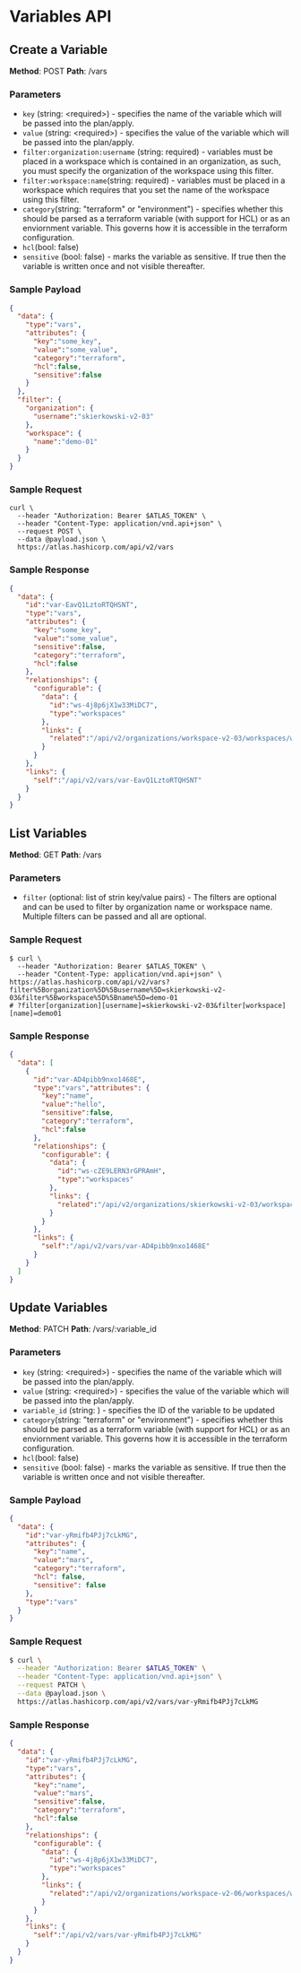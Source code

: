 # Variables API



## Create a Variable

**Method**: POST
**Path**: /vars

### Parameters

- `key` (string: \<required\>) - specifies the name of the variable which will be passed into the plan/apply.
- `value` (string: \<required\>) - specifies the value of the variable which will be passed into the plan/apply.
- `filter:organization:username` (string: required) - variables must be placed in a workspace which is contained in an organization, as such, you must specify the organization of the workspace using this filter.
- `filter:workspace:name`(string: required) - variables must be placed in a workspace which requires that you set the name of the workspace using this filter.
- `category`(string: "terraform" or "environment") - specifies whether this should be parsed as a terraform variable (with support for HCL) or as an enviornment variable. This governs how it is accessible in the terraform configuration.
- `hcl`(bool: false)
- `sensitive` (bool: false) - marks the variable as sensitive. If true then the variable is written once and not visible thereafter.

### Sample Payload

```json
{
  "data": {
    "type":"vars",
    "attributes": {
      "key":"some_key",
      "value":"some_value",
      "category":"terraform",
      "hcl":false,
      "sensitive":false
    }
  },
  "filter": {
    "organization": {
      "username":"skierkowski-v2-03"
    },
    "workspace": {
      "name":"demo-01"
    }
  }
}
```

### Sample Request

```shell
curl \
  --header "Authorization: Bearer $ATLAS_TOKEN" \
  --header "Content-Type: application/vnd.api+json" \
  --request POST \
  --data @payload.json \
  https://atlas.hashicorp.com/api/v2/vars
```

### Sample Response

```json
{
  "data": { 
    "id":"var-EavQ1LztoRTQHSNT",
    "type":"vars",
    "attributes": {
      "key":"some_key",
      "value":"some_value",
      "sensitive":false,
      "category":"terraform",
      "hcl":false
    },
    "relationships": {
      "configurable": {
        "data": {
          "id":"ws-4j8p6jX1w33MiDC7",
          "type":"workspaces"
        },
        "links": {
          "related":"/api/v2/organizations/workspace-v2-03/workspaces/workspace-v2-03"
        }
      }
    },
    "links": {
      "self":"/api/v2/vars/var-EavQ1LztoRTQHSNT"
    }
  }
}
```

## List Variables

**Method**: GET
**Path**: /vars

### Parameters

- `filter` (optional: list of strin key/value pairs) - The filters are optional and can be used to filter by organization name or workspace name. Multiple filters can be passed and all are optional.

### Sample Request

```shell
$ curl \
  --header "Authorization: Bearer $ATLAS_TOKEN" \
  --header "Content-Type: application/vnd.api+json" \
https://atlas.hashicorp.com/api/v2/vars?filter%5Borganization%5D%5Busername%5D=skierkowski-v2-03&filter%5Bworkspace%5D%5Bname%5D=demo-01
# ?filter[organization][username]=skierkowski-v2-03&filter[workspace][name]=demo01
```

### Sample Response

```json
{
  "data": [
    {
      "id":"var-AD4pibb9nxo1468E",
      "type":"vars","attributes": {
        "key":"name",
        "value":"hello",
        "sensitive":false,
        "category":"terraform",
        "hcl":false
      },
      "relationships": {
        "configurable": {
          "data": {
            "id":"ws-cZE9LERN3rGPRAmH",
            "type":"workspaces"
          },
          "links": {
            "related":"/api/v2/organizations/skierkowski-v2-03/workspaces/demo-01"
          }
        }
      },
      "links": {
        "self":"/api/v2/vars/var-AD4pibb9nxo1468E"
      }
    }
  ]
}
```

## 

## Update Variables

**Method**: PATCH
**Path**: /vars/:variable_id

### Parameters

- `key` (string: \<required\>) - specifies the name of the variable which will be passed into the plan/apply.
- `value` (string: \<required\>) - specifies the value of the variable which will be passed into the plan/apply.
- `variable_id` (string: <required>) - specifies the ID of the variable to be updated
- `category`(string: "terraform" or "environment") - specifies whether this should be parsed as a terraform variable (with support for HCL) or as an enviornment variable. This governs how it is accessible in the terraform configuration.
- `hcl`(bool: false)
- `sensitive` (bool: false) - marks the variable as sensitive. If true then the variable is written once and not visible thereafter.

### Sample Payload

```json
{
  "data": {
    "id":"var-yRmifb4PJj7cLkMG",
    "attributes": {
      "key":"name",
      "value":"mars",
      "category":"terraform",
      "hcl": false,
      "sensitive": false
    },
    "type":"vars"
  }
}
```

### Sample Request

```bash
$ curl \
  --header "Authorization: Bearer $ATLAS_TOKEN" \
  --header "Content-Type: application/vnd.api+json" \
  --request PATCH \
  --data @payload.json \
  https://atlas.hashicorp.com/api/v2/vars/var-yRmifb4PJj7cLkMG
```

### Sample Response

```json
{
  "data": {
    "id":"var-yRmifb4PJj7cLkMG",
    "type":"vars",
    "attributes": {
      "key":"name",
      "value":"mars",
      "sensitive":false,
      "category":"terraform",
      "hcl":false
    },
    "relationships": {
      "configurable": {
        "data": {
          "id":"ws-4j8p6jX1w33MiDC7",
          "type":"workspaces"
        },
        "links": {
          "related":"/api/v2/organizations/workspace-v2-06/workspaces/workspace-v2-06"
        }
      }
    },
    "links": {
      "self":"/api/v2/vars/var-yRmifb4PJj7cLkMG"
    }
  }
}
```

## 